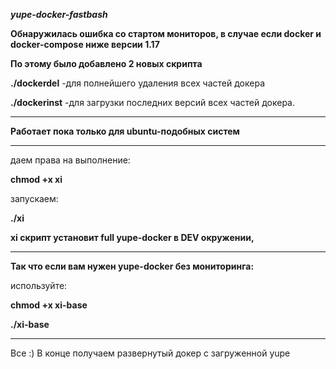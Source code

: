 ***yupe-docker-fastbash***

**Обнаружилась ошибка со стартом мониторов, в случае если docker и docker-compose ниже версии 1.17**

**По этому было добавлено 2 новых скрипта**

**./dockerdel** -для полнейшего удаления всех частей докера

**./dockerinst** -для загрузки последних версий всех частей докера.

_______________________________________________________________________

**Работает пока только для ubuntu-подобных систем**

_______________________________________________________________________

даем права на выполнение: 

**chmod +x xi**

запускаем:

**./xi**

**xi скрипт установит full yupe-docker в DEV окружении,**

________________________________________________________________________

**Так что если вам нужен yupe-docker без мониторинга:**

используйте:

**chmod +x xi-base**

**./xi-base**

_______________________________________________________________________

Все :) В конце получаем развернутый докер с загруженной yupe


